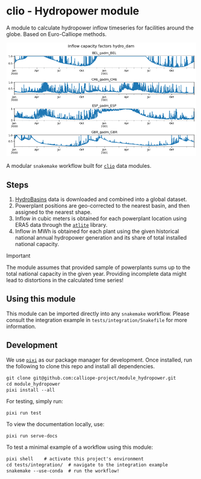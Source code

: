 # clio - Hydropower module

A module to calculate hydropower inflow timeseries for facilities around the globe. Based on Euro-Calliope methods.

![Hydropower CFs assorted europe](./docs/hydro_dam_cf.png)

A modular `snakemake` workflow built for [`clio`](https://clio.readthedocs.io/) data modules.

## Steps

1. [HydroBasins](https://www.hydrosheds.org/) data is downloaded and combined into a global dataset.
2. Powerplant positions are geo-corrected to the nearest basin, and then assigned to the nearest shape.
3. Inflow in cubic meters is obtained for each powerplant location using ERA5 data through the [`atlite`](https://github.com/PyPSA/atlite) library.
4. Inflow in MWh is obtained for each plant using the given historical national annual hydropower generation and its share of total installed national capacity.

> [!IMPORTANT]
> The module assumes that provided sample of powerplants sums up to the total national capacity in the given year.
> Providing incomplete data might lead to distortions in the calculated time series!

## Using this module

This module can be imported directly into any `snakemake` workflow.
Please consult the integration example in `tests/integration/Snakefile` for more information.

## Development

We use [`pixi`](https://pixi.sh/) as our package manager for development.
Once installed, run the following to clone this repo and install all dependencies.

```shell
git clone git@github.com:calliope-project/module_hydropower.git
cd module_hydropower
pixi install --all
```

For testing, simply run:

```shell
pixi run test
```

To view the documentation locally, use:

```shell
pixi run serve-docs
```

To test a minimal example of a workflow using this module:

```shell
pixi shell    # activate this project's environment
cd tests/integration/  # navigate to the integration example
snakemake --use-conda  # run the workflow!
```
